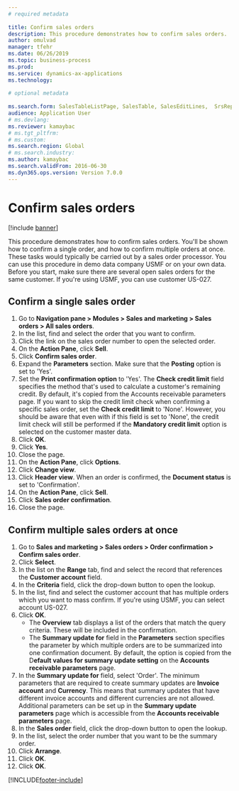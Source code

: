 ```yaml
--- 
# required metadata 
 
title: Confirm sales orders
description: This procedure demonstrates how to confirm sales orders. 
author: omulvad
manager: tfehr 
ms.date: 06/26/2019
ms.topic: business-process 
ms.prod:  
ms.service: dynamics-ax-applications 
ms.technology:  
 
# optional metadata 
 
ms.search.form: SalesTableListPage, SalesTable, SalesEditLines,  SrsReportViewerForm, CustConfirmJournal, SysQueryForm, SysQueryFieldLookUp, SysLookup, SalesParmIdLookup, SalesUnconfirmedOrdersPart   
audience: Application User 
# ms.devlang:  
ms.reviewer: kamaybac
# ms.tgt_pltfrm:  
# ms.custom:  
ms.search.region: Global
# ms.search.industry: 
ms.author: kamaybac
ms.search.validFrom: 2016-06-30 
ms.dyn365.ops.version: Version 7.0.0 
---
```

# Confirm sales orders

[!include [banner](../../includes/banner.md)]

This procedure demonstrates how to confirm sales orders. You'll be shown how to confirm a single order, and how to confirm multiple orders at once. These tasks would typically be carried out by a sales order processor. You can use this procedure in demo data company USMF or on your own data. Before you start, make sure there are several open sales orders for the same customer. If you're using USMF, you can use customer US-027.


## Confirm a single sales order
1. Go to **Navigation pane > Modules > Sales and marketing > Sales orders > All sales orders**.
2. In the list, find and select the order that you want to confirm.
3. Click the link on the sales order number to open the selected order.
4. On the **Action Pane**, click **Sell**.
5. Click **Confirm sales order**.
6. Expand the **Parameters** section. Make sure that the **Posting** option is set to 'Yes'.  
7. Set the **Print confirmation option** to 'Yes'. The **Check credit limit** field specifies the method that's used to calculate a customer's remaining credit. By default, it's copied from the Accounts receivable parameters page. If you want to skip the credit limit check when confirming a specific sales order, set the **Check credit limit** to 'None'. However, you should be aware that even with if this field is set to 'None', the credit limit check will still be performed if the **Mandatory credit limit** option is selected on the customer master data. 
8. Click **OK**.
9. Click **Yes**.
10. Close the page.
11. On the **Action Pane**, click **Options**.
12. Click **Change view**.
13. Click **Header view**. When an order is confirmed, the **Document status** is set to 'Confirmation'. 
14. On the **Action Pane**, click **Sell**.
15. Click **Sales order confirmation**.
16. Close the page.

## Confirm multiple sales orders at once
1. Go to **Sales and marketing > Sales orders > Order confirmation > Confirm sales order**.
2. Click **Select**.
3. In the list on the **Range** tab, find and select the record that references the **Customer account** field.
4. In the **Criteria** field, click the drop-down button to open the lookup.
5. In the list, find and select the customer account that has multiple orders which you want to mass confirm. If you're using USMF, you can select account US-027.  
6. Click **OK**.
    - The **Overview** tab displays a list of the orders that match the query criteria. These will be included in the confirmation.  
    - The **Summary update for** field in the **Parameters** section specifies the parameter by which multiple orders are to be summarized into one confirmation document. By default, the option is copied from the D**efault values for summary update setting** on the **Accounts receivable parameters** page.  
7. In the **Summary update for** field, select 'Order'. The minimum parameters that are required to create summary updates are **Invoice account** and **Currency**. This means that summary updates that have different invoice accounts and different currencies are not allowed. Additional parameters can be set up in the **Summary update parameters** page which is accessible from the **Accounts receivable parameters** page. 
8. In the **Sales order** field, click the drop-down button to open the lookup.
9. In the list, select the order number that you want to be the summary order.
10. Click **Arrange**.
11. Click **OK**.
12. Click **OK**.



[!INCLUDE[footer-include](../../../includes/footer-banner.md)]